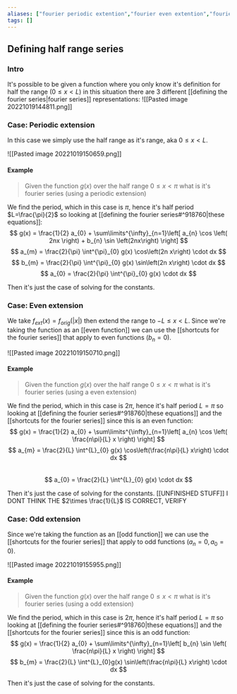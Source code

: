 ```yaml
---
aliases: ["fourier periodic extention","fourier even extention","fourier odd extention"]
tags: []
---
```


## Defining half range series
### Intro
It's possible to be given a function where you only know it's definition for half the range ($0\leq x < L$) in this situation there are 3 different [[defining the fourier series|fourier series]] representations:
![[Pasted image 20221019144811.png]]

### Case: Periodic extension
In this case we simply use the half range as it's range, aka $0\leq x < L$.

![[Pasted image 20221019150659.png]]

#### Example
> Given the function $g(x)$ over the half range $0\leq x < \pi$ what is it's fourier series (using a periodic extension)

We find the period, which in this case is $\pi$, hence it's half period $L=\frac{\pi}{2}$ so looking at [[defining the fourier series#^918760|these equations]]:
  $$ g(x) = \frac{1}{2} a_{0} + \sum\limits^{\infty}_{n=1}\left[ a_{n} \cos \left( 2nx \right) + b_{n} \sin \left(2nx\right) \right] $$ 
 $$ a_{m} = \frac{2}{\pi} \int^{\pi}_{0} g(x) \cos\left(2n x\right) \cdot dx $$ 
 $$ b_{m} = \frac{2}{\pi} \int^{\pi}_{0} g(x) \sin\left(2n x\right) \cdot dx $$ 
 $$ a_{0} = \frac{2}{\pi} \int^{\pi}_{0} g(x) \cdot dx $$

Then it's just the case of solving for the constants.

### Case: Even extension
We take $f_{ext}(x)=f_{orig}(|x|)$ then extend the range to $-L\leq x < L$. Since we're taking the function as an [[even function]] we can use the [[shortcuts for the fourier series]] that apply to even functions ($b_{n}=0$).

![[Pasted image 20221019150710.png]]

#### Example
> Given the function $g(x)$ over the half range $0\leq x < \pi$ what is it's fourier series (using a even extension)

We find the period, which in this case is $2\pi$, hence it's half period $L=\pi$ so looking at [[defining the fourier series#^918760|these equations]] and the [[shortcuts for the fourier series]] since this is an even function:
$$ g(x) = \frac{1}{2} a_{0} + \sum\limits^{\infty}_{n=1}\left[ a_{n} \cos \left( \frac{n\pi}{L} x \right)  \right] $$ 
 $$ a_{m} = \frac{2}{L} \int^{L}_{0} g(x) \cos\left(\frac{n\pi}{L} x\right) \cdot dx $$  
 $$ a_{0} = \frac{2}{L} \int^{L}_{0} g(x) \cdot dx $$

Then it's just the case of solving for the constants. [[UNFINISHED STUFF]] I DONT THINK THE $2\times \frac{1}{L}$ IS CORRECT, VERIFY

### Case: Odd extension
Since we're taking the function as an [[odd function]] we can use the [[shortcuts for the fourier series]] that apply to odd functions ($a_{n}=0,a_{0}=0$).

![[Pasted image 20221019155955.png]]

#### Example
> Given the function $g(x)$ over the half range $0\leq x < \pi$ what is it's fourier series (using a odd extension)

We find the period, which in this case is $2\pi$, hence it's half period $L=\pi$ so looking at [[defining the fourier series#^918760|these equations]] and the [[shortcuts for the fourier series]] since this is an odd function:
$$ g(x) = \frac{1}{2} a_{0} + \sum\limits^{\infty}_{n=1}\left[ b_{n} \sin \left( \frac{n\pi}{L} x \right)  \right] $$ 
 $$ b_{m} = \frac{2}{L} \int^{L}_{0}g(x) \sin\left(\frac{n\pi}{L} x\right) \cdot dx $$   

Then it's just the case of solving for the constants.
